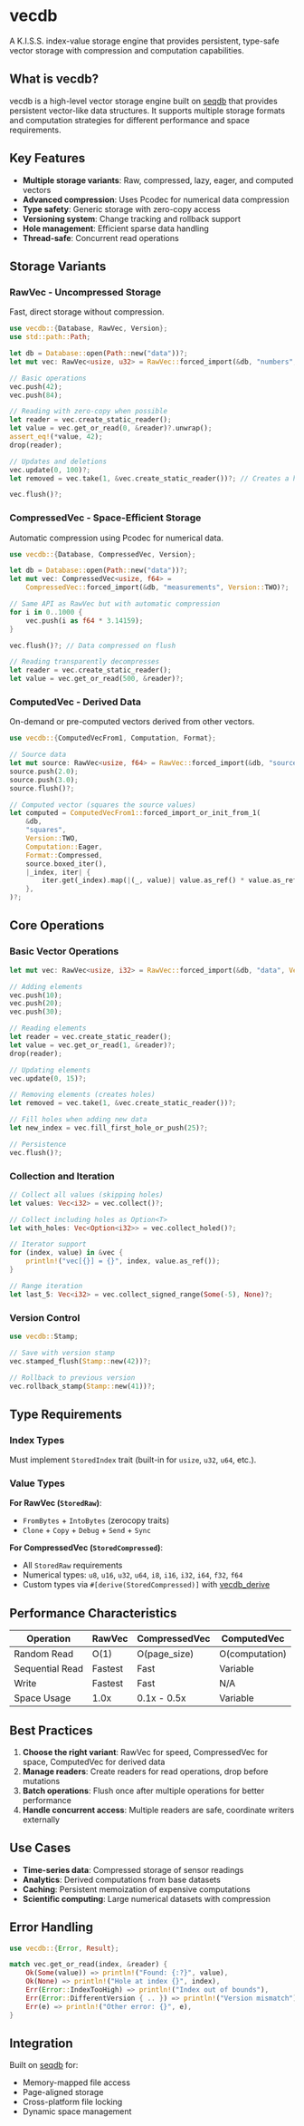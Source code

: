 # vecdb

A K.I.S.S. index-value storage engine that provides persistent, type-safe vector storage with compression and computation capabilities.

## What is vecdb?

vecdb is a high-level vector storage engine built on [seqdb](../seqdb) that provides persistent vector-like data structures. It supports multiple storage formats and computation strategies for different performance and space requirements.

## Key Features

- **Multiple storage variants**: Raw, compressed, lazy, eager, and computed vectors
- **Advanced compression**: Uses Pcodec for numerical data compression
- **Type safety**: Generic storage with zero-copy access
- **Versioning system**: Change tracking and rollback support
- **Hole management**: Efficient sparse data handling
- **Thread-safe**: Concurrent read operations

## Storage Variants

### RawVec - Uncompressed Storage
Fast, direct storage without compression.

```rust
use vecdb::{Database, RawVec, Version};
use std::path::Path;

let db = Database::open(Path::new("data"))?;
let mut vec: RawVec<usize, u32> = RawVec::forced_import(&db, "numbers", Version::TWO)?;

// Basic operations
vec.push(42);
vec.push(84);

// Reading with zero-copy when possible
let reader = vec.create_static_reader();
let value = vec.get_or_read(0, &reader)?.unwrap();
assert_eq!(*value, 42);
drop(reader);

// Updates and deletions
vec.update(0, 100)?;
let removed = vec.take(1, &vec.create_static_reader())?; // Creates a hole

vec.flush()?;
```

### CompressedVec - Space-Efficient Storage
Automatic compression using Pcodec for numerical data.

```rust
use vecdb::{Database, CompressedVec, Version};

let db = Database::open(Path::new("data"))?;
let mut vec: CompressedVec<usize, f64> = 
    CompressedVec::forced_import(&db, "measurements", Version::TWO)?;

// Same API as RawVec but with automatic compression
for i in 0..1000 {
    vec.push(i as f64 * 3.14159);
}

vec.flush()?; // Data compressed on flush

// Reading transparently decompresses
let reader = vec.create_static_reader();
let value = vec.get_or_read(500, &reader)?;
```

### ComputedVec - Derived Data
On-demand or pre-computed vectors derived from other vectors.

```rust
use vecdb::{ComputedVecFrom1, Computation, Format};

// Source data
let mut source: RawVec<usize, f64> = RawVec::forced_import(&db, "source", Version::TWO)?;
source.push(2.0);
source.push(3.0);
source.flush()?;

// Computed vector (squares the source values)
let computed = ComputedVecFrom1::forced_import_or_init_from_1(
    &db,
    "squares",
    Version::TWO,
    Computation::Eager,
    Format::Compressed,
    source.boxed_iter(),
    |_index, iter| {
        iter.get(_index).map(|(_, value)| value.as_ref() * value.as_ref())
    },
)?;
```

## Core Operations

### Basic Vector Operations

```rust
let mut vec: RawVec<usize, i32> = RawVec::forced_import(&db, "data", Version::TWO)?;

// Adding elements
vec.push(10);
vec.push(20);
vec.push(30);

// Reading elements
let reader = vec.create_static_reader();
let value = vec.get_or_read(1, &reader)?;
drop(reader);

// Updating elements
vec.update(0, 15)?;

// Removing elements (creates holes)
let removed = vec.take(1, &vec.create_static_reader())?;

// Fill holes when adding new data
let new_index = vec.fill_first_hole_or_push(25)?;

// Persistence
vec.flush()?;
```

### Collection and Iteration

```rust
// Collect all values (skipping holes)
let values: Vec<i32> = vec.collect()?;

// Collect including holes as Option<T>
let with_holes: Vec<Option<i32>> = vec.collect_holed()?;

// Iterator support
for (index, value) in &vec {
    println!("vec[{}] = {}", index, value.as_ref());
}

// Range iteration
let last_5: Vec<i32> = vec.collect_signed_range(Some(-5), None)?;
```

### Version Control

```rust
use vecdb::Stamp;

// Save with version stamp
vec.stamped_flush(Stamp::new(42))?;

// Rollback to previous version
vec.rollback_stamp(Stamp::new(41))?;
```

## Type Requirements

### Index Types
Must implement `StoredIndex` trait (built-in for `usize`, `u32`, `u64`, etc.).

### Value Types

**For RawVec (`StoredRaw`)**:
- `FromBytes` + `IntoBytes` (zerocopy traits)
- `Clone` + `Copy` + `Debug` + `Send` + `Sync`

**For CompressedVec (`StoredCompressed`)**:
- All `StoredRaw` requirements
- Numerical types: `u8`, `u16`, `u32`, `u64`, `i8`, `i16`, `i32`, `i64`, `f32`, `f64`
- Custom types via `#[derive(StoredCompressed)]` with [vecdb_derive](../vecdb_derive)

## Performance Characteristics

| Operation | RawVec | CompressedVec | ComputedVec |
|-----------|--------|---------------|-------------|
| Random Read | O(1) | O(page_size) | O(computation) |
| Sequential Read | Fastest | Fast | Variable |
| Write | Fastest | Fast | N/A |
| Space Usage | 1.0x | 0.1x - 0.5x | Variable |

## Best Practices

1. **Choose the right variant**: RawVec for speed, CompressedVec for space, ComputedVec for derived data
2. **Manage readers**: Create readers for read operations, drop before mutations
3. **Batch operations**: Flush once after multiple operations for better performance
4. **Handle concurrent access**: Multiple readers are safe, coordinate writers externally

## Use Cases

- **Time-series data**: Compressed storage of sensor readings
- **Analytics**: Derived computations from base datasets  
- **Caching**: Persistent memoization of expensive computations
- **Scientific computing**: Large numerical datasets with compression

## Error Handling

```rust
use vecdb::{Error, Result};

match vec.get_or_read(index, &reader) {
    Ok(Some(value)) => println!("Found: {:?}", value),
    Ok(None) => println!("Hole at index {}", index),
    Err(Error::IndexTooHigh) => println!("Index out of bounds"),
    Err(Error::DifferentVersion { .. }) => println!("Version mismatch"),
    Err(e) => println!("Other error: {}", e),
}
```

## Integration

Built on [seqdb](../seqdb) for:
- Memory-mapped file access
- Page-aligned storage
- Cross-platform file locking
- Dynamic space management
